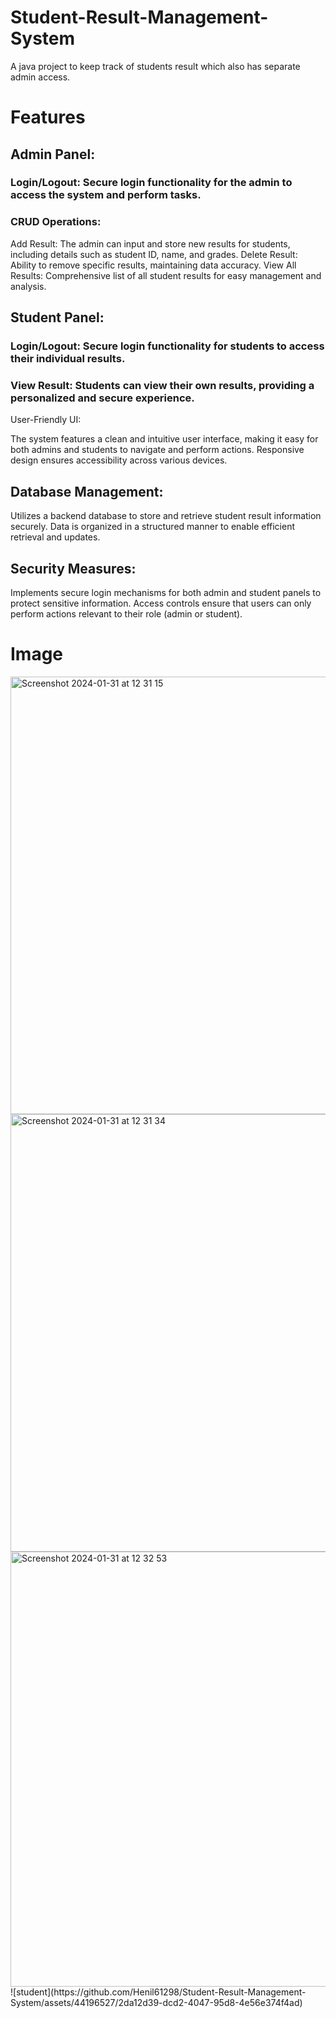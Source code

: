 # Student-Result-Management-System
A java project to keep track of students result which also has separate admin access.

# Features
## Admin Panel:

### Login/Logout: Secure login functionality for the admin to access the system and perform tasks.
### CRUD Operations:
Add Result: The admin can input and store new results for students, including details such as student ID, name, and grades.
Delete Result: Ability to remove specific results, maintaining data accuracy.
View All Results: Comprehensive list of all student results for easy management and analysis.

## Student Panel:

### Login/Logout: Secure login functionality for students to access their individual results.
### View Result: Students can view their own results, providing a personalized and secure experience.
User-Friendly UI:

The system features a clean and intuitive user interface, making it easy for both admins and students to navigate and perform actions.
Responsive design ensures accessibility across various devices.

## Database Management:

Utilizes a backend database to store and retrieve student result information securely.
Data is organized in a structured manner to enable efficient retrieval and updates.

## Security Measures:

Implements secure login mechanisms for both admin and student panels to protect sensitive information.
Access controls ensure that users can only perform actions relevant to their role (admin or student).

# Image
<img width="700" alt="Screenshot 2024-01-31 at 12 31 15" src="https://github.com/Henil61298/Student-Result-Management-System/assets/44196527/c4f91354-42f9-40f5-9905-93c92e6f8797">
<img width="700" alt="Screenshot 2024-01-31 at 12 31 34" src="https://github.com/Henil61298/Student-Result-Management-System/assets/44196527/ef3b3205-134d-4462-a6c8-630943d56a4d">
<img width="696" alt="Screenshot 2024-01-31 at 12 32 53" src="https://github.com/Henil61298/Student-Result-Management-System/assets/44196527/bf23803f-519e-4582-936a-3fa2952edaf1">
![student](https://github.com/Henil61298/Student-Result-Management-System/assets/44196527/2da12d39-dcd2-4047-95d8-4e56e374f4ad)
